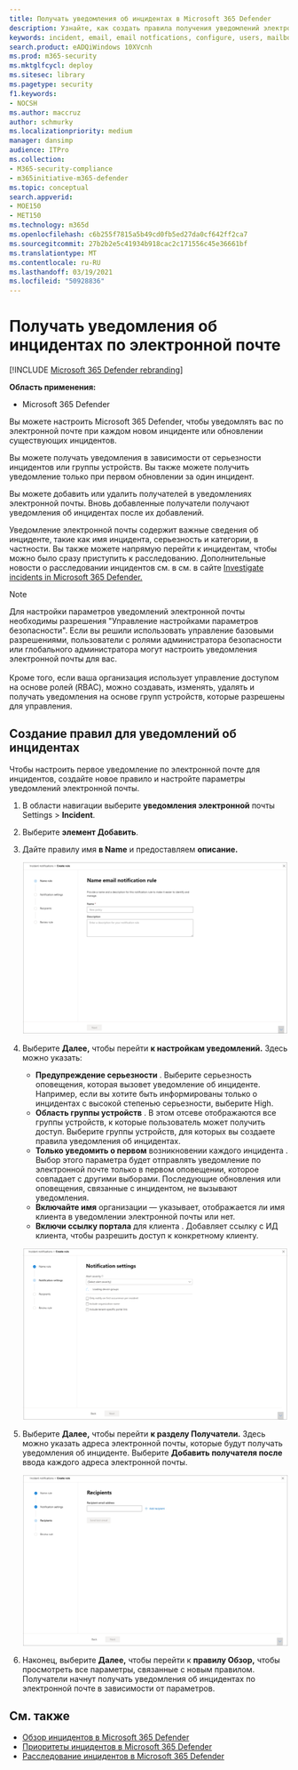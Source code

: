 ```yaml
---
title: Получать уведомления об инцидентах в Microsoft 365 Defender
description: Узнайте, как создать правила получения уведомлений электронной почты об инцидентах в Microsoft 365 Defender
keywords: incident, email, email notfications, configure, users, mailbox, email, incidents
search.product: eADQiWindows 10XVcnh
ms.prod: m365-security
ms.mktglfcycl: deploy
ms.sitesec: library
ms.pagetype: security
f1.keywords:
- NOCSH
ms.author: maccruz
author: schmurky
ms.localizationpriority: medium
manager: dansimp
audience: ITPro
ms.collection:
- M365-security-compliance
- m365initiative-m365-defender
ms.topic: conceptual
search.appverid:
- MOE150
- MET150
ms.technology: m365d
ms.openlocfilehash: c6b255f7815a5b49cd0fb5ed27da0cf642ff2ca7
ms.sourcegitcommit: 27b2b2e5c41934b918cac2c171556c45e36661bf
ms.translationtype: MT
ms.contentlocale: ru-RU
ms.lasthandoff: 03/19/2021
ms.locfileid: "50928836"
---
```

# <a name="get-incident-notifications-by-email"></a>Получать уведомления об инцидентах по электронной почте

[!INCLUDE [Microsoft 365 Defender rebranding](../includes/microsoft-defender.md)]


**Область применения:**
- Microsoft 365 Defender

Вы можете настроить Microsoft 365 Defender, чтобы уведомлять вас по электронной почте при каждом новом инциденте или обновлении существующих инцидентов. 

Вы можете получать уведомления в зависимости от серьезности инцидентов или группы устройств. Вы также можете получить уведомление только при первом обновлении за один инцидент.

Вы можете добавить или удалить получателей в уведомлениях электронной почты. Вновь добавленные получатели получают уведомления об инцидентах после их добавлений. 

Уведомление электронной почты содержит важные сведения об инциденте, такие как имя инцидента, серьезность и категории, в частности. Вы также можете напрямую перейти к инцидентам, чтобы можно было сразу приступить к расследованию. Дополнительные новости о расследовании инцидентов см. в см. в сайте [Investigate incidents in Microsoft 365 Defender.](./investigate-incidents.md)

>[!NOTE]
>Для настройки параметров уведомлений электронной почты необходимы разрешения "Управление настройками параметров безопасности". Если вы решили использовать управление базовыми разрешениями, пользователи с ролями администратора безопасности или глобального администратора могут настроить уведомления электронной почты для вас. <br> <br>
Кроме того, если ваша организация использует управление доступом на основе ролей (RBAC), можно создавать, изменять, удалять и получать уведомления на основе групп устройств, которые разрешены для управления.

## <a name="create-rules-for-incident-notifications"></a>Создание правил для уведомлений об инцидентах

Чтобы настроить первое уведомление по электронной почте для инцидентов, создайте новое правило и настройте параметры уведомлений электронной почты.

1. В области навигации выберите **уведомления электронной** почты Settings  >  **Incident**.
2. Выберите **элемент Добавить**.
3. Дайте правилу имя **в Name** и предоставляем **описание.**

    ![Создание окна правил для сообщений электронной почты об инцидентах](../../media/incidentemailnotif1.png) 
4. Выберите **Далее,** чтобы перейти **к настройкам уведомлений.** Здесь можно указать:
    - **Предупреждение серьезности** . Выберите серьезность оповещения, которая вызовет уведомление об инциденте. Например, если вы хотите быть информированы только о инцидентах с высокой степенью серьезности, выберите High.
    - **Область группы устройств** . В этом отсеве отображаются все группы устройств, к которые пользователь может получить доступ. Выберите группы устройств, для которых вы создаете правила уведомления об инцидентах.
    - **Только уведомить о первом** возникновении каждого инцидента . Выбор этого параметра будет отправлять уведомление по электронной почте только в первом оповещении, которое совпадает с другими выборами. Последующие обновления или оповещения, связанные с инцидентом, не вызывают уведомления.
    - **Включайте имя** организации — указывает, отображается ли имя клиента в уведомлении электронной почты или нет.
    - **Включи ссылку портала** для клиента . Добавляет ссылку с ИД клиента, чтобы разрешить доступ к конкретному клиенту.
    
    ![Notif settings window for incident email notifs](../../media/incidentemailnotif2.png)
5. Выберите **Далее,** чтобы перейти **к разделу Получатели.** Здесь можно указать адреса электронной почты, которые будут получать уведомления об инциденте. Выберите **Добавить получателя после** ввода каждого адреса электронной почты.

    ![Добавление окна получателей для сообщений электронной почты об инцидентах](../../media/incidentemailnotif3.png) 

6. Наконец, выберите **Далее,** чтобы перейти к **правилу Обзор,** чтобы просмотреть все параметры, связанные с новым правилом. Получатели начнут получать уведомления об инцидентах по электронной почте в зависимости от параметров.

## <a name="see-also"></a>См. также
- [Обзор инцидентов в Microsoft 365 Defender](./incidents-overview.md)
- [Приоритеты инцидентов в Microsoft 365 Defender](./incident-queue.md)
- [Расследование инцидентов в Microsoft 365 Defender](./investigate-incidents.md)